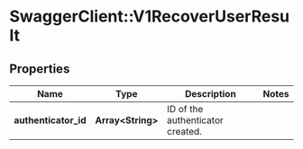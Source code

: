 # SwaggerClient::V1RecoverUserResult

## Properties
Name | Type | Description | Notes
------------ | ------------- | ------------- | -------------
**authenticator_id** | **Array&lt;String&gt;** | ID of the authenticator created. | 

